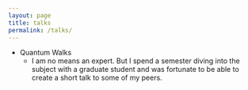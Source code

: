 ```yaml
---
layout: page
title: talks
permalink: /talks/
---
```


* Quantum Walks
	- I am no means an expert. But I spend a semester diving into the subject with a graduate student and was fortunate to be able to create a short talk to some of my peers.